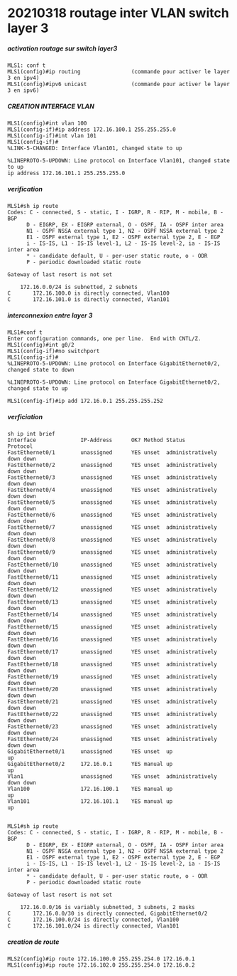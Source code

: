 # 20210318  routage inter VLAN switch layer 3

##### ***activation routage sur switch layer3***

    MLS1: conf t
    MLS1(config)#ip routing                (commande pour activer le layer 3 en ipv4)
    MLS1(config)#ipv6 unicast              (commande pour activer le layer 3 en ipv6)


##### ***CREATION INTERFACE VLAN***

    MLS1(config)#int vlan 100
    MLS1(config-if)#ip address 172.16.100.1 255.255.255.0
    MLS1(config-if)#int vlan 101
    MLS1(config-if)#
    %LINK-5-CHANGED: Interface Vlan101, changed state to up

    %LINEPROTO-5-UPDOWN: Line protocol on Interface Vlan101, changed state to up
    ip address 172.16.101.1 255.255.255.0

##### ***verification***

    MLS1#sh ip route
    Codes: C - connected, S - static, I - IGRP, R - RIP, M - mobile, B - BGP
          D - EIGRP, EX - EIGRP external, O - OSPF, IA - OSPF inter area
          N1 - OSPF NSSA external type 1, N2 - OSPF NSSA external type 2
          E1 - OSPF external type 1, E2 - OSPF external type 2, E - EGP
          i - IS-IS, L1 - IS-IS level-1, L2 - IS-IS level-2, ia - IS-IS inter area
          * - candidate default, U - per-user static route, o - ODR
          P - periodic downloaded static route

    Gateway of last resort is not set

        172.16.0.0/24 is subnetted, 2 subnets
    C       172.16.100.0 is directly connected, Vlan100
    C       172.16.101.0 is directly connected, Vlan101


##### ***interconnexion entre layer 3***

    MLS1#conf t
    Enter configuration commands, one per line.  End with CNTL/Z.
    MLS1(config)#int g0/2
    MLS1(config-if)#no switchport
    MLS1(config-if)#
    %LINEPROTO-5-UPDOWN: Line protocol on Interface GigabitEthernet0/2, changed state to down

    %LINEPROTO-5-UPDOWN: Line protocol on Interface GigabitEthernet0/2, changed state to up

    MLS1(config-if)#ip add 172.16.0.1 255.255.255.252


##### ***verficiation***

    sh ip int brief
    Interface              IP-Address      OK? Method Status                Protocol 
    FastEthernet0/1        unassigned      YES unset  administratively down down 
    FastEthernet0/2        unassigned      YES unset  administratively down down 
    FastEthernet0/3        unassigned      YES unset  administratively down down 
    FastEthernet0/4        unassigned      YES unset  administratively down down 
    FastEthernet0/5        unassigned      YES unset  administratively down down 
    FastEthernet0/6        unassigned      YES unset  administratively down down 
    FastEthernet0/7        unassigned      YES unset  administratively down down 
    FastEthernet0/8        unassigned      YES unset  administratively down down 
    FastEthernet0/9        unassigned      YES unset  administratively down down 
    FastEthernet0/10       unassigned      YES unset  administratively down down 
    FastEthernet0/11       unassigned      YES unset  administratively down down 
    FastEthernet0/12       unassigned      YES unset  administratively down down 
    FastEthernet0/13       unassigned      YES unset  administratively down down 
    FastEthernet0/14       unassigned      YES unset  administratively down down 
    FastEthernet0/15       unassigned      YES unset  administratively down down 
    FastEthernet0/16       unassigned      YES unset  administratively down down 
    FastEthernet0/17       unassigned      YES unset  administratively down down 
    FastEthernet0/18       unassigned      YES unset  administratively down down 
    FastEthernet0/19       unassigned      YES unset  administratively down down 
    FastEthernet0/20       unassigned      YES unset  administratively down down 
    FastEthernet0/21       unassigned      YES unset  administratively down down 
    FastEthernet0/22       unassigned      YES unset  administratively down down 
    FastEthernet0/23       unassigned      YES unset  administratively down down 
    FastEthernet0/24       unassigned      YES unset  administratively down down 
    GigabitEthernet0/1     unassigned      YES unset  up                    up 
    GigabitEthernet0/2     172.16.0.1      YES manual up                    up 
    Vlan1                  unassigned      YES unset  administratively down down 
    Vlan100                172.16.100.1    YES manual up                    up 
    Vlan101                172.16.101.1    YES manual up                    up


    MLS1#sh ip route
    Codes: C - connected, S - static, I - IGRP, R - RIP, M - mobile, B - BGP
          D - EIGRP, EX - EIGRP external, O - OSPF, IA - OSPF inter area
          N1 - OSPF NSSA external type 1, N2 - OSPF NSSA external type 2
          E1 - OSPF external type 1, E2 - OSPF external type 2, E - EGP
          i - IS-IS, L1 - IS-IS level-1, L2 - IS-IS level-2, ia - IS-IS inter area
          * - candidate default, U - per-user static route, o - ODR
          P - periodic downloaded static route

    Gateway of last resort is not set

        172.16.0.0/16 is variably subnetted, 3 subnets, 2 masks
    C       172.16.0.0/30 is directly connected, GigabitEthernet0/2
    C       172.16.100.0/24 is directly connected, Vlan100
    C       172.16.101.0/24 is directly connected, Vlan101


##### ***creation de route***

    MLS2(config)#ip route 172.16.100.0 255.255.254.0 172.16.0.1
    MLS1(config)#ip route 172.16.102.0 255.255.254.0 172.16.0.2



